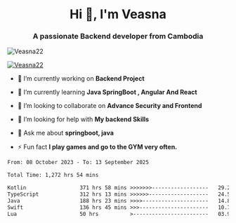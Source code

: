 <h1 align="center">Hi 👋, I'm Veasna</h1>
<h3 align="center">A passionate Backend developer from Cambodia</h3>

<p align="left"> <img src="https://komarev.com/ghpvc/?username=Veasna22&label=Profile%20views&color=0e75b6&style=flat" alt="Veasna22" /> </p>

<p align="left"> <a href="https://github.com/ryo-ma/github-profile-trophy"><img src="https://github-profile-trophy.vercel.app/?username=veasna22&theme=dracula" alt="Veasna22" /></a> </p>

- 🔭 I’m currently working on **Backend Project**

- 🌱 I’m currently learning **Java SpringBoot , Angular And React**

- 👯 I’m looking to collaborate on **Advance Security and Frontend**

- 🤝 I’m looking for help with **My backend Skills**

- 💬 Ask me about **springboot, java**

- ⚡ Fun fact **I play games and go to the GYM very often.**

<!--START_SECTION:waka-->

```txt
From: 08 October 2023 - To: 13 September 2025

Total Time: 1,272 hrs 54 mins

Kotlin                 371 hrs 58 mins >>>>>>>------------------   29.22 %
TypeScript             312 hrs 13 mins >>>>>>-------------------   24.53 %
Java                   188 hrs 23 mins >>>>---------------------   14.80 %
Swift                  136 hrs 45 mins >>>----------------------   10.74 %
Lua                    50 hrs          >------------------------   03.93 %
```

<!--END_SECTION:waka-->
